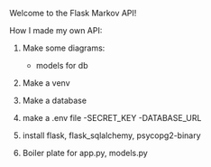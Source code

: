 Welcome to the Flask Markov API!







How I made my own API:

1) Make some diagrams:
    - models for db

2) Make a venv

3) Make a database

4) make a .env file
    -SECRET_KEY
    -DATABASE_URL

5) install flask, flask_sqlalchemy, psycopg2-binary

6) Boiler plate for app.py, models.py
